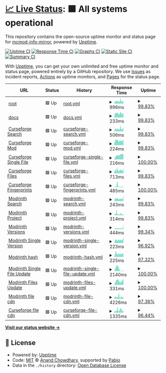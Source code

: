 # [📈 Live Status](https://mcmod-info-mirror.github.io/status): <!--live status--> **🟩 All systems operational**

This repository contains the open-source uptime monitor and status page for [mcmod-info-mirror](https://mcmod-info-mirror.github.io/status), powered by [Upptime](https://github.com/upptime/upptime).

[![Uptime CI](https://github.com/mcmod-info-mirror/status/workflows/Uptime%20CI/badge.svg)](https://github.com/mcmod-info-mirror/status/actions?query=workflow%3A%22Uptime+CI%22)
[![Response Time CI](https://github.com/mcmod-info-mirror/status/workflows/Response%20Time%20CI/badge.svg)](https://github.com/mcmod-info-mirror/status/actions?query=workflow%3A%22Response+Time+CI%22)
[![Graphs CI](https://github.com/mcmod-info-mirror/status/workflows/Graphs%20CI/badge.svg)](https://github.com/mcmod-info-mirror/status/actions?query=workflow%3A%22Graphs+CI%22)
[![Static Site CI](https://github.com/mcmod-info-mirror/status/workflows/Static%20Site%20CI/badge.svg)](https://github.com/mcmod-info-mirror/status/actions?query=workflow%3A%22Static+Site+CI%22)
[![Summary CI](https://github.com/mcmod-info-mirror/status/workflows/Summary%20CI/badge.svg)](https://github.com/mcmod-info-mirror/status/actions?query=workflow%3A%22Summary+CI%22)

With [Upptime](https://upptime.js.org), you can get your own unlimited and free uptime monitor and status page, powered entirely by a GitHub repository. We use [Issues](https://github.com/mcmod-info-mirror/status/issues) as incident reports, [Actions](https://github.com/mcmod-info-mirror/status/actions) as uptime monitors, and [Pages](https://mcmod-info-mirror.github.io/status) for the status page.

<!--start: status pages-->
<!-- This summary is generated by Upptime (https://github.com/upptime/upptime) -->
<!-- Do not edit this manually, your changes will be overwritten -->
<!-- prettier-ignore -->
| URL | Status | History | Response Time | Uptime |
| --- | ------ | ------- | ------------- | ------ |
| <img alt="" src="https://icons.duckduckgo.com/ip3/mod.mcimirror.top.ico" height="13"> [root](https://mod.mcimirror.top) | 🟩 Up | [root.yml](https://github.com/mcmod-info-mirror/status/commits/HEAD/history/root.yml) | <details><summary><img alt="Response time graph" src="./graphs/root/response-time-week.png" height="20"> 996ms</summary><br><a href="https://status.mcimirror.top/history/root"><img alt="Response time 1229" src="https://img.shields.io/endpoint?url=https%3A%2F%2Fraw.githubusercontent.com%2Fmcmod-info-mirror%2Fstatus%2FHEAD%2Fapi%2Froot%2Fresponse-time.json"></a><br><a href="https://status.mcimirror.top/history/root"><img alt="24-hour response time 924" src="https://img.shields.io/endpoint?url=https%3A%2F%2Fraw.githubusercontent.com%2Fmcmod-info-mirror%2Fstatus%2FHEAD%2Fapi%2Froot%2Fresponse-time-day.json"></a><br><a href="https://status.mcimirror.top/history/root"><img alt="7-day response time 996" src="https://img.shields.io/endpoint?url=https%3A%2F%2Fraw.githubusercontent.com%2Fmcmod-info-mirror%2Fstatus%2FHEAD%2Fapi%2Froot%2Fresponse-time-week.json"></a><br><a href="https://status.mcimirror.top/history/root"><img alt="30-day response time 1229" src="https://img.shields.io/endpoint?url=https%3A%2F%2Fraw.githubusercontent.com%2Fmcmod-info-mirror%2Fstatus%2FHEAD%2Fapi%2Froot%2Fresponse-time-month.json"></a><br><a href="https://status.mcimirror.top/history/root"><img alt="1-year response time 1229" src="https://img.shields.io/endpoint?url=https%3A%2F%2Fraw.githubusercontent.com%2Fmcmod-info-mirror%2Fstatus%2FHEAD%2Fapi%2Froot%2Fresponse-time-year.json"></a></details> | <details><summary><a href="https://status.mcimirror.top/history/root">99.83%</a></summary><a href="https://status.mcimirror.top/history/root"><img alt="All-time uptime 99.09%" src="https://img.shields.io/endpoint?url=https%3A%2F%2Fraw.githubusercontent.com%2Fmcmod-info-mirror%2Fstatus%2FHEAD%2Fapi%2Froot%2Fuptime.json"></a><br><a href="https://status.mcimirror.top/history/root"><img alt="24-hour uptime 100.00%" src="https://img.shields.io/endpoint?url=https%3A%2F%2Fraw.githubusercontent.com%2Fmcmod-info-mirror%2Fstatus%2FHEAD%2Fapi%2Froot%2Fuptime-day.json"></a><br><a href="https://status.mcimirror.top/history/root"><img alt="7-day uptime 99.83%" src="https://img.shields.io/endpoint?url=https%3A%2F%2Fraw.githubusercontent.com%2Fmcmod-info-mirror%2Fstatus%2FHEAD%2Fapi%2Froot%2Fuptime-week.json"></a><br><a href="https://status.mcimirror.top/history/root"><img alt="30-day uptime 99.09%" src="https://img.shields.io/endpoint?url=https%3A%2F%2Fraw.githubusercontent.com%2Fmcmod-info-mirror%2Fstatus%2FHEAD%2Fapi%2Froot%2Fuptime-month.json"></a><br><a href="https://status.mcimirror.top/history/root"><img alt="1-year uptime 99.09%" src="https://img.shields.io/endpoint?url=https%3A%2F%2Fraw.githubusercontent.com%2Fmcmod-info-mirror%2Fstatus%2FHEAD%2Fapi%2Froot%2Fuptime-year.json"></a></details>
| <img alt="" src="https://icons.duckduckgo.com/ip3/mod.mcimirror.top.ico" height="13"> [docs](https://mod.mcimirror.top/docs) | 🟩 Up | [docs.yml](https://github.com/mcmod-info-mirror/status/commits/HEAD/history/docs.yml) | <details><summary><img alt="Response time graph" src="./graphs/docs/response-time-week.png" height="20"> 233ms</summary><br><a href="https://status.mcimirror.top/history/docs"><img alt="Response time 204" src="https://img.shields.io/endpoint?url=https%3A%2F%2Fraw.githubusercontent.com%2Fmcmod-info-mirror%2Fstatus%2FHEAD%2Fapi%2Fdocs%2Fresponse-time.json"></a><br><a href="https://status.mcimirror.top/history/docs"><img alt="24-hour response time 226" src="https://img.shields.io/endpoint?url=https%3A%2F%2Fraw.githubusercontent.com%2Fmcmod-info-mirror%2Fstatus%2FHEAD%2Fapi%2Fdocs%2Fresponse-time-day.json"></a><br><a href="https://status.mcimirror.top/history/docs"><img alt="7-day response time 233" src="https://img.shields.io/endpoint?url=https%3A%2F%2Fraw.githubusercontent.com%2Fmcmod-info-mirror%2Fstatus%2FHEAD%2Fapi%2Fdocs%2Fresponse-time-week.json"></a><br><a href="https://status.mcimirror.top/history/docs"><img alt="30-day response time 204" src="https://img.shields.io/endpoint?url=https%3A%2F%2Fraw.githubusercontent.com%2Fmcmod-info-mirror%2Fstatus%2FHEAD%2Fapi%2Fdocs%2Fresponse-time-month.json"></a><br><a href="https://status.mcimirror.top/history/docs"><img alt="1-year response time 204" src="https://img.shields.io/endpoint?url=https%3A%2F%2Fraw.githubusercontent.com%2Fmcmod-info-mirror%2Fstatus%2FHEAD%2Fapi%2Fdocs%2Fresponse-time-year.json"></a></details> | <details><summary><a href="https://status.mcimirror.top/history/docs">99.83%</a></summary><a href="https://status.mcimirror.top/history/docs"><img alt="All-time uptime 99.27%" src="https://img.shields.io/endpoint?url=https%3A%2F%2Fraw.githubusercontent.com%2Fmcmod-info-mirror%2Fstatus%2FHEAD%2Fapi%2Fdocs%2Fuptime.json"></a><br><a href="https://status.mcimirror.top/history/docs"><img alt="24-hour uptime 100.00%" src="https://img.shields.io/endpoint?url=https%3A%2F%2Fraw.githubusercontent.com%2Fmcmod-info-mirror%2Fstatus%2FHEAD%2Fapi%2Fdocs%2Fuptime-day.json"></a><br><a href="https://status.mcimirror.top/history/docs"><img alt="7-day uptime 99.83%" src="https://img.shields.io/endpoint?url=https%3A%2F%2Fraw.githubusercontent.com%2Fmcmod-info-mirror%2Fstatus%2FHEAD%2Fapi%2Fdocs%2Fuptime-week.json"></a><br><a href="https://status.mcimirror.top/history/docs"><img alt="30-day uptime 99.27%" src="https://img.shields.io/endpoint?url=https%3A%2F%2Fraw.githubusercontent.com%2Fmcmod-info-mirror%2Fstatus%2FHEAD%2Fapi%2Fdocs%2Fuptime-month.json"></a><br><a href="https://status.mcimirror.top/history/docs"><img alt="1-year uptime 99.27%" src="https://img.shields.io/endpoint?url=https%3A%2F%2Fraw.githubusercontent.com%2Fmcmod-info-mirror%2Fstatus%2FHEAD%2Fapi%2Fdocs%2Fuptime-year.json"></a></details>
| <img alt="" src="https://icons.duckduckgo.com/ip3/mod.mcimirror.top.ico" height="13"> [Curseforge Search](https://mod.mcimirror.top/curseforge/mods/search?gameId=432&pageSize=50) | 🟩 Up | [curseforge-search.yml](https://github.com/mcmod-info-mirror/status/commits/HEAD/history/curseforge-search.yml) | <details><summary><img alt="Response time graph" src="./graphs/curseforge-search/response-time-week.png" height="20"> 506ms</summary><br><a href="https://status.mcimirror.top/history/curseforge-search"><img alt="Response time 834" src="https://img.shields.io/endpoint?url=https%3A%2F%2Fraw.githubusercontent.com%2Fmcmod-info-mirror%2Fstatus%2FHEAD%2Fapi%2Fcurseforge-search%2Fresponse-time.json"></a><br><a href="https://status.mcimirror.top/history/curseforge-search"><img alt="24-hour response time 584" src="https://img.shields.io/endpoint?url=https%3A%2F%2Fraw.githubusercontent.com%2Fmcmod-info-mirror%2Fstatus%2FHEAD%2Fapi%2Fcurseforge-search%2Fresponse-time-day.json"></a><br><a href="https://status.mcimirror.top/history/curseforge-search"><img alt="7-day response time 506" src="https://img.shields.io/endpoint?url=https%3A%2F%2Fraw.githubusercontent.com%2Fmcmod-info-mirror%2Fstatus%2FHEAD%2Fapi%2Fcurseforge-search%2Fresponse-time-week.json"></a><br><a href="https://status.mcimirror.top/history/curseforge-search"><img alt="30-day response time 834" src="https://img.shields.io/endpoint?url=https%3A%2F%2Fraw.githubusercontent.com%2Fmcmod-info-mirror%2Fstatus%2FHEAD%2Fapi%2Fcurseforge-search%2Fresponse-time-month.json"></a><br><a href="https://status.mcimirror.top/history/curseforge-search"><img alt="1-year response time 834" src="https://img.shields.io/endpoint?url=https%3A%2F%2Fraw.githubusercontent.com%2Fmcmod-info-mirror%2Fstatus%2FHEAD%2Fapi%2Fcurseforge-search%2Fresponse-time-year.json"></a></details> | <details><summary><a href="https://status.mcimirror.top/history/curseforge-search">99.83%</a></summary><a href="https://status.mcimirror.top/history/curseforge-search"><img alt="All-time uptime 99.27%" src="https://img.shields.io/endpoint?url=https%3A%2F%2Fraw.githubusercontent.com%2Fmcmod-info-mirror%2Fstatus%2FHEAD%2Fapi%2Fcurseforge-search%2Fuptime.json"></a><br><a href="https://status.mcimirror.top/history/curseforge-search"><img alt="24-hour uptime 100.00%" src="https://img.shields.io/endpoint?url=https%3A%2F%2Fraw.githubusercontent.com%2Fmcmod-info-mirror%2Fstatus%2FHEAD%2Fapi%2Fcurseforge-search%2Fuptime-day.json"></a><br><a href="https://status.mcimirror.top/history/curseforge-search"><img alt="7-day uptime 99.83%" src="https://img.shields.io/endpoint?url=https%3A%2F%2Fraw.githubusercontent.com%2Fmcmod-info-mirror%2Fstatus%2FHEAD%2Fapi%2Fcurseforge-search%2Fuptime-week.json"></a><br><a href="https://status.mcimirror.top/history/curseforge-search"><img alt="30-day uptime 99.27%" src="https://img.shields.io/endpoint?url=https%3A%2F%2Fraw.githubusercontent.com%2Fmcmod-info-mirror%2Fstatus%2FHEAD%2Fapi%2Fcurseforge-search%2Fuptime-month.json"></a><br><a href="https://status.mcimirror.top/history/curseforge-search"><img alt="1-year uptime 99.27%" src="https://img.shields.io/endpoint?url=https%3A%2F%2Fraw.githubusercontent.com%2Fmcmod-info-mirror%2Fstatus%2FHEAD%2Fapi%2Fcurseforge-search%2Fuptime-year.json"></a></details>
| <img alt="" src="https://icons.duckduckgo.com/ip3/mod.mcimirror.top.ico" height="13"> [Curseforge Mod](https://mod.mcimirror.top/curseforge/mods/238222) | 🟩 Up | [curseforge-mod.yml](https://github.com/mcmod-info-mirror/status/commits/HEAD/history/curseforge-mod.yml) | <details><summary><img alt="Response time graph" src="./graphs/curseforge-mod/response-time-week.png" height="20"> 224ms</summary><br><a href="https://status.mcimirror.top/history/curseforge-mod"><img alt="Response time 226" src="https://img.shields.io/endpoint?url=https%3A%2F%2Fraw.githubusercontent.com%2Fmcmod-info-mirror%2Fstatus%2FHEAD%2Fapi%2Fcurseforge-mod%2Fresponse-time.json"></a><br><a href="https://status.mcimirror.top/history/curseforge-mod"><img alt="24-hour response time 231" src="https://img.shields.io/endpoint?url=https%3A%2F%2Fraw.githubusercontent.com%2Fmcmod-info-mirror%2Fstatus%2FHEAD%2Fapi%2Fcurseforge-mod%2Fresponse-time-day.json"></a><br><a href="https://status.mcimirror.top/history/curseforge-mod"><img alt="7-day response time 224" src="https://img.shields.io/endpoint?url=https%3A%2F%2Fraw.githubusercontent.com%2Fmcmod-info-mirror%2Fstatus%2FHEAD%2Fapi%2Fcurseforge-mod%2Fresponse-time-week.json"></a><br><a href="https://status.mcimirror.top/history/curseforge-mod"><img alt="30-day response time 226" src="https://img.shields.io/endpoint?url=https%3A%2F%2Fraw.githubusercontent.com%2Fmcmod-info-mirror%2Fstatus%2FHEAD%2Fapi%2Fcurseforge-mod%2Fresponse-time-month.json"></a><br><a href="https://status.mcimirror.top/history/curseforge-mod"><img alt="1-year response time 226" src="https://img.shields.io/endpoint?url=https%3A%2F%2Fraw.githubusercontent.com%2Fmcmod-info-mirror%2Fstatus%2FHEAD%2Fapi%2Fcurseforge-mod%2Fresponse-time-year.json"></a></details> | <details><summary><a href="https://status.mcimirror.top/history/curseforge-mod">99.83%</a></summary><a href="https://status.mcimirror.top/history/curseforge-mod"><img alt="All-time uptime 99.24%" src="https://img.shields.io/endpoint?url=https%3A%2F%2Fraw.githubusercontent.com%2Fmcmod-info-mirror%2Fstatus%2FHEAD%2Fapi%2Fcurseforge-mod%2Fuptime.json"></a><br><a href="https://status.mcimirror.top/history/curseforge-mod"><img alt="24-hour uptime 100.00%" src="https://img.shields.io/endpoint?url=https%3A%2F%2Fraw.githubusercontent.com%2Fmcmod-info-mirror%2Fstatus%2FHEAD%2Fapi%2Fcurseforge-mod%2Fuptime-day.json"></a><br><a href="https://status.mcimirror.top/history/curseforge-mod"><img alt="7-day uptime 99.83%" src="https://img.shields.io/endpoint?url=https%3A%2F%2Fraw.githubusercontent.com%2Fmcmod-info-mirror%2Fstatus%2FHEAD%2Fapi%2Fcurseforge-mod%2Fuptime-week.json"></a><br><a href="https://status.mcimirror.top/history/curseforge-mod"><img alt="30-day uptime 99.24%" src="https://img.shields.io/endpoint?url=https%3A%2F%2Fraw.githubusercontent.com%2Fmcmod-info-mirror%2Fstatus%2FHEAD%2Fapi%2Fcurseforge-mod%2Fuptime-month.json"></a><br><a href="https://status.mcimirror.top/history/curseforge-mod"><img alt="1-year uptime 99.24%" src="https://img.shields.io/endpoint?url=https%3A%2F%2Fraw.githubusercontent.com%2Fmcmod-info-mirror%2Fstatus%2FHEAD%2Fapi%2Fcurseforge-mod%2Fuptime-year.json"></a></details>
| <img alt="" src="https://icons.duckduckgo.com/ip3/mod.mcimirror.top.ico" height="13"> [Curseforge Single File](https://mod.mcimirror.top/curseforge/mods/256717/files/2666198) | 🟩 Up | [curseforge-single-file.yml](https://github.com/mcmod-info-mirror/status/commits/HEAD/history/curseforge-single-file.yml) | <details><summary><img alt="Response time graph" src="./graphs/curseforge-single-file/response-time-week.png" height="20"> 216ms</summary><br><a href="https://status.mcimirror.top/history/curseforge-single-file"><img alt="Response time 216" src="https://img.shields.io/endpoint?url=https%3A%2F%2Fraw.githubusercontent.com%2Fmcmod-info-mirror%2Fstatus%2FHEAD%2Fapi%2Fcurseforge-single-file%2Fresponse-time.json"></a><br><a href="https://status.mcimirror.top/history/curseforge-single-file"><img alt="24-hour response time 233" src="https://img.shields.io/endpoint?url=https%3A%2F%2Fraw.githubusercontent.com%2Fmcmod-info-mirror%2Fstatus%2FHEAD%2Fapi%2Fcurseforge-single-file%2Fresponse-time-day.json"></a><br><a href="https://status.mcimirror.top/history/curseforge-single-file"><img alt="7-day response time 216" src="https://img.shields.io/endpoint?url=https%3A%2F%2Fraw.githubusercontent.com%2Fmcmod-info-mirror%2Fstatus%2FHEAD%2Fapi%2Fcurseforge-single-file%2Fresponse-time-week.json"></a><br><a href="https://status.mcimirror.top/history/curseforge-single-file"><img alt="30-day response time 216" src="https://img.shields.io/endpoint?url=https%3A%2F%2Fraw.githubusercontent.com%2Fmcmod-info-mirror%2Fstatus%2FHEAD%2Fapi%2Fcurseforge-single-file%2Fresponse-time-month.json"></a><br><a href="https://status.mcimirror.top/history/curseforge-single-file"><img alt="1-year response time 216" src="https://img.shields.io/endpoint?url=https%3A%2F%2Fraw.githubusercontent.com%2Fmcmod-info-mirror%2Fstatus%2FHEAD%2Fapi%2Fcurseforge-single-file%2Fresponse-time-year.json"></a></details> | <details><summary><a href="https://status.mcimirror.top/history/curseforge-single-file">100.00%</a></summary><a href="https://status.mcimirror.top/history/curseforge-single-file"><img alt="All-time uptime 100.00%" src="https://img.shields.io/endpoint?url=https%3A%2F%2Fraw.githubusercontent.com%2Fmcmod-info-mirror%2Fstatus%2FHEAD%2Fapi%2Fcurseforge-single-file%2Fuptime.json"></a><br><a href="https://status.mcimirror.top/history/curseforge-single-file"><img alt="24-hour uptime 100.00%" src="https://img.shields.io/endpoint?url=https%3A%2F%2Fraw.githubusercontent.com%2Fmcmod-info-mirror%2Fstatus%2FHEAD%2Fapi%2Fcurseforge-single-file%2Fuptime-day.json"></a><br><a href="https://status.mcimirror.top/history/curseforge-single-file"><img alt="7-day uptime 100.00%" src="https://img.shields.io/endpoint?url=https%3A%2F%2Fraw.githubusercontent.com%2Fmcmod-info-mirror%2Fstatus%2FHEAD%2Fapi%2Fcurseforge-single-file%2Fuptime-week.json"></a><br><a href="https://status.mcimirror.top/history/curseforge-single-file"><img alt="30-day uptime 100.00%" src="https://img.shields.io/endpoint?url=https%3A%2F%2Fraw.githubusercontent.com%2Fmcmod-info-mirror%2Fstatus%2FHEAD%2Fapi%2Fcurseforge-single-file%2Fuptime-month.json"></a><br><a href="https://status.mcimirror.top/history/curseforge-single-file"><img alt="1-year uptime 100.00%" src="https://img.shields.io/endpoint?url=https%3A%2F%2Fraw.githubusercontent.com%2Fmcmod-info-mirror%2Fstatus%2FHEAD%2Fapi%2Fcurseforge-single-file%2Fuptime-year.json"></a></details>
| <img alt="" src="https://icons.duckduckgo.com/ip3/mod.mcimirror.top.ico" height="13"> [Curseforge Files](https://mod.mcimirror.top/curseforge/mods/238222/files) | 🟩 Up | [curseforge-files.yml](https://github.com/mcmod-info-mirror/status/commits/HEAD/history/curseforge-files.yml) | <details><summary><img alt="Response time graph" src="./graphs/curseforge-files/response-time-week.png" height="20"> 713ms</summary><br><a href="https://status.mcimirror.top/history/curseforge-files"><img alt="Response time 1058" src="https://img.shields.io/endpoint?url=https%3A%2F%2Fraw.githubusercontent.com%2Fmcmod-info-mirror%2Fstatus%2FHEAD%2Fapi%2Fcurseforge-files%2Fresponse-time.json"></a><br><a href="https://status.mcimirror.top/history/curseforge-files"><img alt="24-hour response time 781" src="https://img.shields.io/endpoint?url=https%3A%2F%2Fraw.githubusercontent.com%2Fmcmod-info-mirror%2Fstatus%2FHEAD%2Fapi%2Fcurseforge-files%2Fresponse-time-day.json"></a><br><a href="https://status.mcimirror.top/history/curseforge-files"><img alt="7-day response time 713" src="https://img.shields.io/endpoint?url=https%3A%2F%2Fraw.githubusercontent.com%2Fmcmod-info-mirror%2Fstatus%2FHEAD%2Fapi%2Fcurseforge-files%2Fresponse-time-week.json"></a><br><a href="https://status.mcimirror.top/history/curseforge-files"><img alt="30-day response time 1058" src="https://img.shields.io/endpoint?url=https%3A%2F%2Fraw.githubusercontent.com%2Fmcmod-info-mirror%2Fstatus%2FHEAD%2Fapi%2Fcurseforge-files%2Fresponse-time-month.json"></a><br><a href="https://status.mcimirror.top/history/curseforge-files"><img alt="1-year response time 1058" src="https://img.shields.io/endpoint?url=https%3A%2F%2Fraw.githubusercontent.com%2Fmcmod-info-mirror%2Fstatus%2FHEAD%2Fapi%2Fcurseforge-files%2Fresponse-time-year.json"></a></details> | <details><summary><a href="https://status.mcimirror.top/history/curseforge-files">99.83%</a></summary><a href="https://status.mcimirror.top/history/curseforge-files"><img alt="All-time uptime 99.25%" src="https://img.shields.io/endpoint?url=https%3A%2F%2Fraw.githubusercontent.com%2Fmcmod-info-mirror%2Fstatus%2FHEAD%2Fapi%2Fcurseforge-files%2Fuptime.json"></a><br><a href="https://status.mcimirror.top/history/curseforge-files"><img alt="24-hour uptime 100.00%" src="https://img.shields.io/endpoint?url=https%3A%2F%2Fraw.githubusercontent.com%2Fmcmod-info-mirror%2Fstatus%2FHEAD%2Fapi%2Fcurseforge-files%2Fuptime-day.json"></a><br><a href="https://status.mcimirror.top/history/curseforge-files"><img alt="7-day uptime 99.83%" src="https://img.shields.io/endpoint?url=https%3A%2F%2Fraw.githubusercontent.com%2Fmcmod-info-mirror%2Fstatus%2FHEAD%2Fapi%2Fcurseforge-files%2Fuptime-week.json"></a><br><a href="https://status.mcimirror.top/history/curseforge-files"><img alt="30-day uptime 99.25%" src="https://img.shields.io/endpoint?url=https%3A%2F%2Fraw.githubusercontent.com%2Fmcmod-info-mirror%2Fstatus%2FHEAD%2Fapi%2Fcurseforge-files%2Fuptime-month.json"></a><br><a href="https://status.mcimirror.top/history/curseforge-files"><img alt="1-year uptime 99.25%" src="https://img.shields.io/endpoint?url=https%3A%2F%2Fraw.githubusercontent.com%2Fmcmod-info-mirror%2Fstatus%2FHEAD%2Fapi%2Fcurseforge-files%2Fuptime-year.json"></a></details>
| <img alt="" src="https://icons.duckduckgo.com/ip3/mod.mcimirror.top.ico" height="13"> [Curseforge Fingerprints](https://mod.mcimirror.top/curseforge/fingerprints) | 🟩 Up | [curseforge-fingerprints.yml](https://github.com/mcmod-info-mirror/status/commits/HEAD/history/curseforge-fingerprints.yml) | <details><summary><img alt="Response time graph" src="./graphs/curseforge-fingerprints/response-time-week.png" height="20"> 485ms</summary><br><a href="https://status.mcimirror.top/history/curseforge-fingerprints"><img alt="Response time 485" src="https://img.shields.io/endpoint?url=https%3A%2F%2Fraw.githubusercontent.com%2Fmcmod-info-mirror%2Fstatus%2FHEAD%2Fapi%2Fcurseforge-fingerprints%2Fresponse-time.json"></a><br><a href="https://status.mcimirror.top/history/curseforge-fingerprints"><img alt="24-hour response time 224" src="https://img.shields.io/endpoint?url=https%3A%2F%2Fraw.githubusercontent.com%2Fmcmod-info-mirror%2Fstatus%2FHEAD%2Fapi%2Fcurseforge-fingerprints%2Fresponse-time-day.json"></a><br><a href="https://status.mcimirror.top/history/curseforge-fingerprints"><img alt="7-day response time 485" src="https://img.shields.io/endpoint?url=https%3A%2F%2Fraw.githubusercontent.com%2Fmcmod-info-mirror%2Fstatus%2FHEAD%2Fapi%2Fcurseforge-fingerprints%2Fresponse-time-week.json"></a><br><a href="https://status.mcimirror.top/history/curseforge-fingerprints"><img alt="30-day response time 485" src="https://img.shields.io/endpoint?url=https%3A%2F%2Fraw.githubusercontent.com%2Fmcmod-info-mirror%2Fstatus%2FHEAD%2Fapi%2Fcurseforge-fingerprints%2Fresponse-time-month.json"></a><br><a href="https://status.mcimirror.top/history/curseforge-fingerprints"><img alt="1-year response time 485" src="https://img.shields.io/endpoint?url=https%3A%2F%2Fraw.githubusercontent.com%2Fmcmod-info-mirror%2Fstatus%2FHEAD%2Fapi%2Fcurseforge-fingerprints%2Fresponse-time-year.json"></a></details> | <details><summary><a href="https://status.mcimirror.top/history/curseforge-fingerprints">100.00%</a></summary><a href="https://status.mcimirror.top/history/curseforge-fingerprints"><img alt="All-time uptime 100.00%" src="https://img.shields.io/endpoint?url=https%3A%2F%2Fraw.githubusercontent.com%2Fmcmod-info-mirror%2Fstatus%2FHEAD%2Fapi%2Fcurseforge-fingerprints%2Fuptime.json"></a><br><a href="https://status.mcimirror.top/history/curseforge-fingerprints"><img alt="24-hour uptime 100.00%" src="https://img.shields.io/endpoint?url=https%3A%2F%2Fraw.githubusercontent.com%2Fmcmod-info-mirror%2Fstatus%2FHEAD%2Fapi%2Fcurseforge-fingerprints%2Fuptime-day.json"></a><br><a href="https://status.mcimirror.top/history/curseforge-fingerprints"><img alt="7-day uptime 100.00%" src="https://img.shields.io/endpoint?url=https%3A%2F%2Fraw.githubusercontent.com%2Fmcmod-info-mirror%2Fstatus%2FHEAD%2Fapi%2Fcurseforge-fingerprints%2Fuptime-week.json"></a><br><a href="https://status.mcimirror.top/history/curseforge-fingerprints"><img alt="30-day uptime 100.00%" src="https://img.shields.io/endpoint?url=https%3A%2F%2Fraw.githubusercontent.com%2Fmcmod-info-mirror%2Fstatus%2FHEAD%2Fapi%2Fcurseforge-fingerprints%2Fuptime-month.json"></a><br><a href="https://status.mcimirror.top/history/curseforge-fingerprints"><img alt="1-year uptime 100.00%" src="https://img.shields.io/endpoint?url=https%3A%2F%2Fraw.githubusercontent.com%2Fmcmod-info-mirror%2Fstatus%2FHEAD%2Fapi%2Fcurseforge-fingerprints%2Fuptime-year.json"></a></details>
| <img alt="" src="https://icons.duckduckgo.com/ip3/mod.mcimirror.top.ico" height="13"> [Modrinth Search](https://mod.mcimirror.top/modrinth/search?offset=0&limit=10&index=relevance) | 🟩 Up | [modrinth-search.yml](https://github.com/mcmod-info-mirror/status/commits/HEAD/history/modrinth-search.yml) | <details><summary><img alt="Response time graph" src="./graphs/modrinth-search/response-time-week.png" height="20"> 243ms</summary><br><a href="https://status.mcimirror.top/history/modrinth-search"><img alt="Response time 383" src="https://img.shields.io/endpoint?url=https%3A%2F%2Fraw.githubusercontent.com%2Fmcmod-info-mirror%2Fstatus%2FHEAD%2Fapi%2Fmodrinth-search%2Fresponse-time.json"></a><br><a href="https://status.mcimirror.top/history/modrinth-search"><img alt="24-hour response time 335" src="https://img.shields.io/endpoint?url=https%3A%2F%2Fraw.githubusercontent.com%2Fmcmod-info-mirror%2Fstatus%2FHEAD%2Fapi%2Fmodrinth-search%2Fresponse-time-day.json"></a><br><a href="https://status.mcimirror.top/history/modrinth-search"><img alt="7-day response time 243" src="https://img.shields.io/endpoint?url=https%3A%2F%2Fraw.githubusercontent.com%2Fmcmod-info-mirror%2Fstatus%2FHEAD%2Fapi%2Fmodrinth-search%2Fresponse-time-week.json"></a><br><a href="https://status.mcimirror.top/history/modrinth-search"><img alt="30-day response time 383" src="https://img.shields.io/endpoint?url=https%3A%2F%2Fraw.githubusercontent.com%2Fmcmod-info-mirror%2Fstatus%2FHEAD%2Fapi%2Fmodrinth-search%2Fresponse-time-month.json"></a><br><a href="https://status.mcimirror.top/history/modrinth-search"><img alt="1-year response time 383" src="https://img.shields.io/endpoint?url=https%3A%2F%2Fraw.githubusercontent.com%2Fmcmod-info-mirror%2Fstatus%2FHEAD%2Fapi%2Fmodrinth-search%2Fresponse-time-year.json"></a></details> | <details><summary><a href="https://status.mcimirror.top/history/modrinth-search">99.83%</a></summary><a href="https://status.mcimirror.top/history/modrinth-search"><img alt="All-time uptime 99.25%" src="https://img.shields.io/endpoint?url=https%3A%2F%2Fraw.githubusercontent.com%2Fmcmod-info-mirror%2Fstatus%2FHEAD%2Fapi%2Fmodrinth-search%2Fuptime.json"></a><br><a href="https://status.mcimirror.top/history/modrinth-search"><img alt="24-hour uptime 100.00%" src="https://img.shields.io/endpoint?url=https%3A%2F%2Fraw.githubusercontent.com%2Fmcmod-info-mirror%2Fstatus%2FHEAD%2Fapi%2Fmodrinth-search%2Fuptime-day.json"></a><br><a href="https://status.mcimirror.top/history/modrinth-search"><img alt="7-day uptime 99.83%" src="https://img.shields.io/endpoint?url=https%3A%2F%2Fraw.githubusercontent.com%2Fmcmod-info-mirror%2Fstatus%2FHEAD%2Fapi%2Fmodrinth-search%2Fuptime-week.json"></a><br><a href="https://status.mcimirror.top/history/modrinth-search"><img alt="30-day uptime 99.25%" src="https://img.shields.io/endpoint?url=https%3A%2F%2Fraw.githubusercontent.com%2Fmcmod-info-mirror%2Fstatus%2FHEAD%2Fapi%2Fmodrinth-search%2Fuptime-month.json"></a><br><a href="https://status.mcimirror.top/history/modrinth-search"><img alt="1-year uptime 99.25%" src="https://img.shields.io/endpoint?url=https%3A%2F%2Fraw.githubusercontent.com%2Fmcmod-info-mirror%2Fstatus%2FHEAD%2Fapi%2Fmodrinth-search%2Fuptime-year.json"></a></details>
| <img alt="" src="https://icons.duckduckgo.com/ip3/mod.mcimirror.top.ico" height="13"> [Modrinth Project](https://mod.mcimirror.top/modrinth/project/sodium-extra) | 🟩 Up | [modrinth-project.yml](https://github.com/mcmod-info-mirror/status/commits/HEAD/history/modrinth-project.yml) | <details><summary><img alt="Response time graph" src="./graphs/modrinth-project/response-time-week.png" height="20"> 314ms</summary><br><a href="https://status.mcimirror.top/history/modrinth-project"><img alt="Response time 238" src="https://img.shields.io/endpoint?url=https%3A%2F%2Fraw.githubusercontent.com%2Fmcmod-info-mirror%2Fstatus%2FHEAD%2Fapi%2Fmodrinth-project%2Fresponse-time.json"></a><br><a href="https://status.mcimirror.top/history/modrinth-project"><img alt="24-hour response time 239" src="https://img.shields.io/endpoint?url=https%3A%2F%2Fraw.githubusercontent.com%2Fmcmod-info-mirror%2Fstatus%2FHEAD%2Fapi%2Fmodrinth-project%2Fresponse-time-day.json"></a><br><a href="https://status.mcimirror.top/history/modrinth-project"><img alt="7-day response time 314" src="https://img.shields.io/endpoint?url=https%3A%2F%2Fraw.githubusercontent.com%2Fmcmod-info-mirror%2Fstatus%2FHEAD%2Fapi%2Fmodrinth-project%2Fresponse-time-week.json"></a><br><a href="https://status.mcimirror.top/history/modrinth-project"><img alt="30-day response time 238" src="https://img.shields.io/endpoint?url=https%3A%2F%2Fraw.githubusercontent.com%2Fmcmod-info-mirror%2Fstatus%2FHEAD%2Fapi%2Fmodrinth-project%2Fresponse-time-month.json"></a><br><a href="https://status.mcimirror.top/history/modrinth-project"><img alt="1-year response time 238" src="https://img.shields.io/endpoint?url=https%3A%2F%2Fraw.githubusercontent.com%2Fmcmod-info-mirror%2Fstatus%2FHEAD%2Fapi%2Fmodrinth-project%2Fresponse-time-year.json"></a></details> | <details><summary><a href="https://status.mcimirror.top/history/modrinth-project">99.83%</a></summary><a href="https://status.mcimirror.top/history/modrinth-project"><img alt="All-time uptime 99.25%" src="https://img.shields.io/endpoint?url=https%3A%2F%2Fraw.githubusercontent.com%2Fmcmod-info-mirror%2Fstatus%2FHEAD%2Fapi%2Fmodrinth-project%2Fuptime.json"></a><br><a href="https://status.mcimirror.top/history/modrinth-project"><img alt="24-hour uptime 100.00%" src="https://img.shields.io/endpoint?url=https%3A%2F%2Fraw.githubusercontent.com%2Fmcmod-info-mirror%2Fstatus%2FHEAD%2Fapi%2Fmodrinth-project%2Fuptime-day.json"></a><br><a href="https://status.mcimirror.top/history/modrinth-project"><img alt="7-day uptime 99.83%" src="https://img.shields.io/endpoint?url=https%3A%2F%2Fraw.githubusercontent.com%2Fmcmod-info-mirror%2Fstatus%2FHEAD%2Fapi%2Fmodrinth-project%2Fuptime-week.json"></a><br><a href="https://status.mcimirror.top/history/modrinth-project"><img alt="30-day uptime 99.25%" src="https://img.shields.io/endpoint?url=https%3A%2F%2Fraw.githubusercontent.com%2Fmcmod-info-mirror%2Fstatus%2FHEAD%2Fapi%2Fmodrinth-project%2Fuptime-month.json"></a><br><a href="https://status.mcimirror.top/history/modrinth-project"><img alt="1-year uptime 99.25%" src="https://img.shields.io/endpoint?url=https%3A%2F%2Fraw.githubusercontent.com%2Fmcmod-info-mirror%2Fstatus%2FHEAD%2Fapi%2Fmodrinth-project%2Fuptime-year.json"></a></details>
| <img alt="" src="https://icons.duckduckgo.com/ip3/mod.mcimirror.top.ico" height="13"> [Modrinth Versions](https://mod.mcimirror.top/modrinth/project/sodium-extra/version) | 🟩 Up | [modrinth-versions.yml](https://github.com/mcmod-info-mirror/status/commits/HEAD/history/modrinth-versions.yml) | <details><summary><img alt="Response time graph" src="./graphs/modrinth-versions/response-time-week.png" height="20"> 444ms</summary><br><a href="https://status.mcimirror.top/history/modrinth-versions"><img alt="Response time 1008" src="https://img.shields.io/endpoint?url=https%3A%2F%2Fraw.githubusercontent.com%2Fmcmod-info-mirror%2Fstatus%2FHEAD%2Fapi%2Fmodrinth-versions%2Fresponse-time.json"></a><br><a href="https://status.mcimirror.top/history/modrinth-versions"><img alt="24-hour response time 1006" src="https://img.shields.io/endpoint?url=https%3A%2F%2Fraw.githubusercontent.com%2Fmcmod-info-mirror%2Fstatus%2FHEAD%2Fapi%2Fmodrinth-versions%2Fresponse-time-day.json"></a><br><a href="https://status.mcimirror.top/history/modrinth-versions"><img alt="7-day response time 444" src="https://img.shields.io/endpoint?url=https%3A%2F%2Fraw.githubusercontent.com%2Fmcmod-info-mirror%2Fstatus%2FHEAD%2Fapi%2Fmodrinth-versions%2Fresponse-time-week.json"></a><br><a href="https://status.mcimirror.top/history/modrinth-versions"><img alt="30-day response time 1008" src="https://img.shields.io/endpoint?url=https%3A%2F%2Fraw.githubusercontent.com%2Fmcmod-info-mirror%2Fstatus%2FHEAD%2Fapi%2Fmodrinth-versions%2Fresponse-time-month.json"></a><br><a href="https://status.mcimirror.top/history/modrinth-versions"><img alt="1-year response time 1008" src="https://img.shields.io/endpoint?url=https%3A%2F%2Fraw.githubusercontent.com%2Fmcmod-info-mirror%2Fstatus%2FHEAD%2Fapi%2Fmodrinth-versions%2Fresponse-time-year.json"></a></details> | <details><summary><a href="https://status.mcimirror.top/history/modrinth-versions">99.34%</a></summary><a href="https://status.mcimirror.top/history/modrinth-versions"><img alt="All-time uptime 99.10%" src="https://img.shields.io/endpoint?url=https%3A%2F%2Fraw.githubusercontent.com%2Fmcmod-info-mirror%2Fstatus%2FHEAD%2Fapi%2Fmodrinth-versions%2Fuptime.json"></a><br><a href="https://status.mcimirror.top/history/modrinth-versions"><img alt="24-hour uptime 96.53%" src="https://img.shields.io/endpoint?url=https%3A%2F%2Fraw.githubusercontent.com%2Fmcmod-info-mirror%2Fstatus%2FHEAD%2Fapi%2Fmodrinth-versions%2Fuptime-day.json"></a><br><a href="https://status.mcimirror.top/history/modrinth-versions"><img alt="7-day uptime 99.34%" src="https://img.shields.io/endpoint?url=https%3A%2F%2Fraw.githubusercontent.com%2Fmcmod-info-mirror%2Fstatus%2FHEAD%2Fapi%2Fmodrinth-versions%2Fuptime-week.json"></a><br><a href="https://status.mcimirror.top/history/modrinth-versions"><img alt="30-day uptime 99.10%" src="https://img.shields.io/endpoint?url=https%3A%2F%2Fraw.githubusercontent.com%2Fmcmod-info-mirror%2Fstatus%2FHEAD%2Fapi%2Fmodrinth-versions%2Fuptime-month.json"></a><br><a href="https://status.mcimirror.top/history/modrinth-versions"><img alt="1-year uptime 99.10%" src="https://img.shields.io/endpoint?url=https%3A%2F%2Fraw.githubusercontent.com%2Fmcmod-info-mirror%2Fstatus%2FHEAD%2Fapi%2Fmodrinth-versions%2Fuptime-year.json"></a></details>
| <img alt="" src="https://icons.duckduckgo.com/ip3/mod.mcimirror.top.ico" height="13"> [Modrinth Single Version](https://mod.mcimirror.top/modrinth/version/3JJvf9Kn) | 🟩 Up | [modrinth-single-version.yml](https://github.com/mcmod-info-mirror/status/commits/HEAD/history/modrinth-single-version.yml) | <details><summary><img alt="Response time graph" src="./graphs/modrinth-single-version/response-time-week.png" height="20"> 223ms</summary><br><a href="https://status.mcimirror.top/history/modrinth-single-version"><img alt="Response time 223" src="https://img.shields.io/endpoint?url=https%3A%2F%2Fraw.githubusercontent.com%2Fmcmod-info-mirror%2Fstatus%2FHEAD%2Fapi%2Fmodrinth-single-version%2Fresponse-time.json"></a><br><a href="https://status.mcimirror.top/history/modrinth-single-version"><img alt="24-hour response time 263" src="https://img.shields.io/endpoint?url=https%3A%2F%2Fraw.githubusercontent.com%2Fmcmod-info-mirror%2Fstatus%2FHEAD%2Fapi%2Fmodrinth-single-version%2Fresponse-time-day.json"></a><br><a href="https://status.mcimirror.top/history/modrinth-single-version"><img alt="7-day response time 223" src="https://img.shields.io/endpoint?url=https%3A%2F%2Fraw.githubusercontent.com%2Fmcmod-info-mirror%2Fstatus%2FHEAD%2Fapi%2Fmodrinth-single-version%2Fresponse-time-week.json"></a><br><a href="https://status.mcimirror.top/history/modrinth-single-version"><img alt="30-day response time 223" src="https://img.shields.io/endpoint?url=https%3A%2F%2Fraw.githubusercontent.com%2Fmcmod-info-mirror%2Fstatus%2FHEAD%2Fapi%2Fmodrinth-single-version%2Fresponse-time-month.json"></a><br><a href="https://status.mcimirror.top/history/modrinth-single-version"><img alt="1-year response time 223" src="https://img.shields.io/endpoint?url=https%3A%2F%2Fraw.githubusercontent.com%2Fmcmod-info-mirror%2Fstatus%2FHEAD%2Fapi%2Fmodrinth-single-version%2Fresponse-time-year.json"></a></details> | <details><summary><a href="https://status.mcimirror.top/history/modrinth-single-version">96.92%</a></summary><a href="https://status.mcimirror.top/history/modrinth-single-version"><img alt="All-time uptime 96.92%" src="https://img.shields.io/endpoint?url=https%3A%2F%2Fraw.githubusercontent.com%2Fmcmod-info-mirror%2Fstatus%2FHEAD%2Fapi%2Fmodrinth-single-version%2Fuptime.json"></a><br><a href="https://status.mcimirror.top/history/modrinth-single-version"><img alt="24-hour uptime 96.53%" src="https://img.shields.io/endpoint?url=https%3A%2F%2Fraw.githubusercontent.com%2Fmcmod-info-mirror%2Fstatus%2FHEAD%2Fapi%2Fmodrinth-single-version%2Fuptime-day.json"></a><br><a href="https://status.mcimirror.top/history/modrinth-single-version"><img alt="7-day uptime 96.92%" src="https://img.shields.io/endpoint?url=https%3A%2F%2Fraw.githubusercontent.com%2Fmcmod-info-mirror%2Fstatus%2FHEAD%2Fapi%2Fmodrinth-single-version%2Fuptime-week.json"></a><br><a href="https://status.mcimirror.top/history/modrinth-single-version"><img alt="30-day uptime 96.92%" src="https://img.shields.io/endpoint?url=https%3A%2F%2Fraw.githubusercontent.com%2Fmcmod-info-mirror%2Fstatus%2FHEAD%2Fapi%2Fmodrinth-single-version%2Fuptime-month.json"></a><br><a href="https://status.mcimirror.top/history/modrinth-single-version"><img alt="1-year uptime 96.92%" src="https://img.shields.io/endpoint?url=https%3A%2F%2Fraw.githubusercontent.com%2Fmcmod-info-mirror%2Fstatus%2FHEAD%2Fapi%2Fmodrinth-single-version%2Fuptime-year.json"></a></details>
| <img alt="" src="https://icons.duckduckgo.com/ip3/mod.mcimirror.top.ico" height="13"> [Modrinth hash](https://mod.mcimirror.top/modrinth/version_file/acac3670ee25cc10ed63136e5dd3b792acd13595) | 🟩 Up | [modrinth-hash.yml](https://github.com/mcmod-info-mirror/status/commits/HEAD/history/modrinth-hash.yml) | <details><summary><img alt="Response time graph" src="./graphs/modrinth-hash/response-time-week.png" height="20"> 225ms</summary><br><a href="https://status.mcimirror.top/history/modrinth-hash"><img alt="Response time 225" src="https://img.shields.io/endpoint?url=https%3A%2F%2Fraw.githubusercontent.com%2Fmcmod-info-mirror%2Fstatus%2FHEAD%2Fapi%2Fmodrinth-hash%2Fresponse-time.json"></a><br><a href="https://status.mcimirror.top/history/modrinth-hash"><img alt="24-hour response time 226" src="https://img.shields.io/endpoint?url=https%3A%2F%2Fraw.githubusercontent.com%2Fmcmod-info-mirror%2Fstatus%2FHEAD%2Fapi%2Fmodrinth-hash%2Fresponse-time-day.json"></a><br><a href="https://status.mcimirror.top/history/modrinth-hash"><img alt="7-day response time 225" src="https://img.shields.io/endpoint?url=https%3A%2F%2Fraw.githubusercontent.com%2Fmcmod-info-mirror%2Fstatus%2FHEAD%2Fapi%2Fmodrinth-hash%2Fresponse-time-week.json"></a><br><a href="https://status.mcimirror.top/history/modrinth-hash"><img alt="30-day response time 225" src="https://img.shields.io/endpoint?url=https%3A%2F%2Fraw.githubusercontent.com%2Fmcmod-info-mirror%2Fstatus%2FHEAD%2Fapi%2Fmodrinth-hash%2Fresponse-time-month.json"></a><br><a href="https://status.mcimirror.top/history/modrinth-hash"><img alt="1-year response time 225" src="https://img.shields.io/endpoint?url=https%3A%2F%2Fraw.githubusercontent.com%2Fmcmod-info-mirror%2Fstatus%2FHEAD%2Fapi%2Fmodrinth-hash%2Fresponse-time-year.json"></a></details> | <details><summary><a href="https://status.mcimirror.top/history/modrinth-hash">97.32%</a></summary><a href="https://status.mcimirror.top/history/modrinth-hash"><img alt="All-time uptime 97.32%" src="https://img.shields.io/endpoint?url=https%3A%2F%2Fraw.githubusercontent.com%2Fmcmod-info-mirror%2Fstatus%2FHEAD%2Fapi%2Fmodrinth-hash%2Fuptime.json"></a><br><a href="https://status.mcimirror.top/history/modrinth-hash"><img alt="24-hour uptime 96.53%" src="https://img.shields.io/endpoint?url=https%3A%2F%2Fraw.githubusercontent.com%2Fmcmod-info-mirror%2Fstatus%2FHEAD%2Fapi%2Fmodrinth-hash%2Fuptime-day.json"></a><br><a href="https://status.mcimirror.top/history/modrinth-hash"><img alt="7-day uptime 97.32%" src="https://img.shields.io/endpoint?url=https%3A%2F%2Fraw.githubusercontent.com%2Fmcmod-info-mirror%2Fstatus%2FHEAD%2Fapi%2Fmodrinth-hash%2Fuptime-week.json"></a><br><a href="https://status.mcimirror.top/history/modrinth-hash"><img alt="30-day uptime 97.32%" src="https://img.shields.io/endpoint?url=https%3A%2F%2Fraw.githubusercontent.com%2Fmcmod-info-mirror%2Fstatus%2FHEAD%2Fapi%2Fmodrinth-hash%2Fuptime-month.json"></a><br><a href="https://status.mcimirror.top/history/modrinth-hash"><img alt="1-year uptime 97.32%" src="https://img.shields.io/endpoint?url=https%3A%2F%2Fraw.githubusercontent.com%2Fmcmod-info-mirror%2Fstatus%2FHEAD%2Fapi%2Fmodrinth-hash%2Fuptime-year.json"></a></details>
| <img alt="" src="https://icons.duckduckgo.com/ip3/mod.mcimirror.top.ico" height="13"> [Modrinth Single File Update](https://mod.mcimirror.top/modrinth/version_file/3257d1fe02c9f7710feec955d4e91bd1de69bbe930a3779602ea7c78920ca1f9cef3c4450158cabaddc330d2d4a96a2558d8f136c770b2657886797f2452eb24/update?algorithm=sha512) | 🟩 Up | [modrinth-single-file-update.yml](https://github.com/mcmod-info-mirror/status/commits/HEAD/history/modrinth-single-file-update.yml) | <details><summary><img alt="Response time graph" src="./graphs/modrinth-single-file-update/response-time-week.png" height="20"> 2140ms</summary><br><a href="https://status.mcimirror.top/history/modrinth-single-file-update"><img alt="Response time 2140" src="https://img.shields.io/endpoint?url=https%3A%2F%2Fraw.githubusercontent.com%2Fmcmod-info-mirror%2Fstatus%2FHEAD%2Fapi%2Fmodrinth-single-file-update%2Fresponse-time.json"></a><br><a href="https://status.mcimirror.top/history/modrinth-single-file-update"><img alt="24-hour response time 2140" src="https://img.shields.io/endpoint?url=https%3A%2F%2Fraw.githubusercontent.com%2Fmcmod-info-mirror%2Fstatus%2FHEAD%2Fapi%2Fmodrinth-single-file-update%2Fresponse-time-day.json"></a><br><a href="https://status.mcimirror.top/history/modrinth-single-file-update"><img alt="7-day response time 2140" src="https://img.shields.io/endpoint?url=https%3A%2F%2Fraw.githubusercontent.com%2Fmcmod-info-mirror%2Fstatus%2FHEAD%2Fapi%2Fmodrinth-single-file-update%2Fresponse-time-week.json"></a><br><a href="https://status.mcimirror.top/history/modrinth-single-file-update"><img alt="30-day response time 2140" src="https://img.shields.io/endpoint?url=https%3A%2F%2Fraw.githubusercontent.com%2Fmcmod-info-mirror%2Fstatus%2FHEAD%2Fapi%2Fmodrinth-single-file-update%2Fresponse-time-month.json"></a><br><a href="https://status.mcimirror.top/history/modrinth-single-file-update"><img alt="1-year response time 2140" src="https://img.shields.io/endpoint?url=https%3A%2F%2Fraw.githubusercontent.com%2Fmcmod-info-mirror%2Fstatus%2FHEAD%2Fapi%2Fmodrinth-single-file-update%2Fresponse-time-year.json"></a></details> | <details><summary><a href="https://status.mcimirror.top/history/modrinth-single-file-update">100.00%</a></summary><a href="https://status.mcimirror.top/history/modrinth-single-file-update"><img alt="All-time uptime 100.00%" src="https://img.shields.io/endpoint?url=https%3A%2F%2Fraw.githubusercontent.com%2Fmcmod-info-mirror%2Fstatus%2FHEAD%2Fapi%2Fmodrinth-single-file-update%2Fuptime.json"></a><br><a href="https://status.mcimirror.top/history/modrinth-single-file-update"><img alt="24-hour uptime 100.00%" src="https://img.shields.io/endpoint?url=https%3A%2F%2Fraw.githubusercontent.com%2Fmcmod-info-mirror%2Fstatus%2FHEAD%2Fapi%2Fmodrinth-single-file-update%2Fuptime-day.json"></a><br><a href="https://status.mcimirror.top/history/modrinth-single-file-update"><img alt="7-day uptime 100.00%" src="https://img.shields.io/endpoint?url=https%3A%2F%2Fraw.githubusercontent.com%2Fmcmod-info-mirror%2Fstatus%2FHEAD%2Fapi%2Fmodrinth-single-file-update%2Fuptime-week.json"></a><br><a href="https://status.mcimirror.top/history/modrinth-single-file-update"><img alt="30-day uptime 100.00%" src="https://img.shields.io/endpoint?url=https%3A%2F%2Fraw.githubusercontent.com%2Fmcmod-info-mirror%2Fstatus%2FHEAD%2Fapi%2Fmodrinth-single-file-update%2Fuptime-month.json"></a><br><a href="https://status.mcimirror.top/history/modrinth-single-file-update"><img alt="1-year uptime 100.00%" src="https://img.shields.io/endpoint?url=https%3A%2F%2Fraw.githubusercontent.com%2Fmcmod-info-mirror%2Fstatus%2FHEAD%2Fapi%2Fmodrinth-single-file-update%2Fuptime-year.json"></a></details>
| <img alt="" src="https://icons.duckduckgo.com/ip3/mod.mcimirror.top.ico" height="13"> [Modrinth Files Update](https://mod.mcimirror.top/modrinth/version_files/update) | 🟩 Up | [modrinth-files-update.yml](https://github.com/mcmod-info-mirror/status/commits/HEAD/history/modrinth-files-update.yml) | <details><summary><img alt="Response time graph" src="./graphs/modrinth-files-update/response-time-week.png" height="20"> 331ms</summary><br><a href="https://status.mcimirror.top/history/modrinth-files-update"><img alt="Response time 331" src="https://img.shields.io/endpoint?url=https%3A%2F%2Fraw.githubusercontent.com%2Fmcmod-info-mirror%2Fstatus%2FHEAD%2Fapi%2Fmodrinth-files-update%2Fresponse-time.json"></a><br><a href="https://status.mcimirror.top/history/modrinth-files-update"><img alt="24-hour response time 331" src="https://img.shields.io/endpoint?url=https%3A%2F%2Fraw.githubusercontent.com%2Fmcmod-info-mirror%2Fstatus%2FHEAD%2Fapi%2Fmodrinth-files-update%2Fresponse-time-day.json"></a><br><a href="https://status.mcimirror.top/history/modrinth-files-update"><img alt="7-day response time 331" src="https://img.shields.io/endpoint?url=https%3A%2F%2Fraw.githubusercontent.com%2Fmcmod-info-mirror%2Fstatus%2FHEAD%2Fapi%2Fmodrinth-files-update%2Fresponse-time-week.json"></a><br><a href="https://status.mcimirror.top/history/modrinth-files-update"><img alt="30-day response time 331" src="https://img.shields.io/endpoint?url=https%3A%2F%2Fraw.githubusercontent.com%2Fmcmod-info-mirror%2Fstatus%2FHEAD%2Fapi%2Fmodrinth-files-update%2Fresponse-time-month.json"></a><br><a href="https://status.mcimirror.top/history/modrinth-files-update"><img alt="1-year response time 331" src="https://img.shields.io/endpoint?url=https%3A%2F%2Fraw.githubusercontent.com%2Fmcmod-info-mirror%2Fstatus%2FHEAD%2Fapi%2Fmodrinth-files-update%2Fresponse-time-year.json"></a></details> | <details><summary><a href="https://status.mcimirror.top/history/modrinth-files-update">100.00%</a></summary><a href="https://status.mcimirror.top/history/modrinth-files-update"><img alt="All-time uptime 100.00%" src="https://img.shields.io/endpoint?url=https%3A%2F%2Fraw.githubusercontent.com%2Fmcmod-info-mirror%2Fstatus%2FHEAD%2Fapi%2Fmodrinth-files-update%2Fuptime.json"></a><br><a href="https://status.mcimirror.top/history/modrinth-files-update"><img alt="24-hour uptime 100.00%" src="https://img.shields.io/endpoint?url=https%3A%2F%2Fraw.githubusercontent.com%2Fmcmod-info-mirror%2Fstatus%2FHEAD%2Fapi%2Fmodrinth-files-update%2Fuptime-day.json"></a><br><a href="https://status.mcimirror.top/history/modrinth-files-update"><img alt="7-day uptime 100.00%" src="https://img.shields.io/endpoint?url=https%3A%2F%2Fraw.githubusercontent.com%2Fmcmod-info-mirror%2Fstatus%2FHEAD%2Fapi%2Fmodrinth-files-update%2Fuptime-week.json"></a><br><a href="https://status.mcimirror.top/history/modrinth-files-update"><img alt="30-day uptime 100.00%" src="https://img.shields.io/endpoint?url=https%3A%2F%2Fraw.githubusercontent.com%2Fmcmod-info-mirror%2Fstatus%2FHEAD%2Fapi%2Fmodrinth-files-update%2Fuptime-month.json"></a><br><a href="https://status.mcimirror.top/history/modrinth-files-update"><img alt="1-year uptime 100.00%" src="https://img.shields.io/endpoint?url=https%3A%2F%2Fraw.githubusercontent.com%2Fmcmod-info-mirror%2Fstatus%2FHEAD%2Fapi%2Fmodrinth-files-update%2Fuptime-year.json"></a></details>
| <img alt="" src="https://icons.duckduckgo.com/ip3/mod.mcimirror.top.ico" height="13"> [Modrinth file cdn](https://mod.mcimirror.top/data/P7dR8mSH/versions/Y0cpssyN/fabric-api-0.100.6%2B1.21.jar) | 🟩 Up | [modrinth-file-cdn.yml](https://github.com/mcmod-info-mirror/status/commits/HEAD/history/modrinth-file-cdn.yml) | <details><summary><img alt="Response time graph" src="./graphs/modrinth-file-cdn/response-time-week.png" height="20"> 4226ms</summary><br><a href="https://status.mcimirror.top/history/modrinth-file-cdn"><img alt="Response time 4226" src="https://img.shields.io/endpoint?url=https%3A%2F%2Fraw.githubusercontent.com%2Fmcmod-info-mirror%2Fstatus%2FHEAD%2Fapi%2Fmodrinth-file-cdn%2Fresponse-time.json"></a><br><a href="https://status.mcimirror.top/history/modrinth-file-cdn"><img alt="24-hour response time 3348" src="https://img.shields.io/endpoint?url=https%3A%2F%2Fraw.githubusercontent.com%2Fmcmod-info-mirror%2Fstatus%2FHEAD%2Fapi%2Fmodrinth-file-cdn%2Fresponse-time-day.json"></a><br><a href="https://status.mcimirror.top/history/modrinth-file-cdn"><img alt="7-day response time 4226" src="https://img.shields.io/endpoint?url=https%3A%2F%2Fraw.githubusercontent.com%2Fmcmod-info-mirror%2Fstatus%2FHEAD%2Fapi%2Fmodrinth-file-cdn%2Fresponse-time-week.json"></a><br><a href="https://status.mcimirror.top/history/modrinth-file-cdn"><img alt="30-day response time 4226" src="https://img.shields.io/endpoint?url=https%3A%2F%2Fraw.githubusercontent.com%2Fmcmod-info-mirror%2Fstatus%2FHEAD%2Fapi%2Fmodrinth-file-cdn%2Fresponse-time-month.json"></a><br><a href="https://status.mcimirror.top/history/modrinth-file-cdn"><img alt="1-year response time 4226" src="https://img.shields.io/endpoint?url=https%3A%2F%2Fraw.githubusercontent.com%2Fmcmod-info-mirror%2Fstatus%2FHEAD%2Fapi%2Fmodrinth-file-cdn%2Fresponse-time-year.json"></a></details> | <details><summary><a href="https://status.mcimirror.top/history/modrinth-file-cdn">97.36%</a></summary><a href="https://status.mcimirror.top/history/modrinth-file-cdn"><img alt="All-time uptime 97.36%" src="https://img.shields.io/endpoint?url=https%3A%2F%2Fraw.githubusercontent.com%2Fmcmod-info-mirror%2Fstatus%2FHEAD%2Fapi%2Fmodrinth-file-cdn%2Fuptime.json"></a><br><a href="https://status.mcimirror.top/history/modrinth-file-cdn"><img alt="24-hour uptime 100.00%" src="https://img.shields.io/endpoint?url=https%3A%2F%2Fraw.githubusercontent.com%2Fmcmod-info-mirror%2Fstatus%2FHEAD%2Fapi%2Fmodrinth-file-cdn%2Fuptime-day.json"></a><br><a href="https://status.mcimirror.top/history/modrinth-file-cdn"><img alt="7-day uptime 97.36%" src="https://img.shields.io/endpoint?url=https%3A%2F%2Fraw.githubusercontent.com%2Fmcmod-info-mirror%2Fstatus%2FHEAD%2Fapi%2Fmodrinth-file-cdn%2Fuptime-week.json"></a><br><a href="https://status.mcimirror.top/history/modrinth-file-cdn"><img alt="30-day uptime 97.36%" src="https://img.shields.io/endpoint?url=https%3A%2F%2Fraw.githubusercontent.com%2Fmcmod-info-mirror%2Fstatus%2FHEAD%2Fapi%2Fmodrinth-file-cdn%2Fuptime-month.json"></a><br><a href="https://status.mcimirror.top/history/modrinth-file-cdn"><img alt="1-year uptime 97.36%" src="https://img.shields.io/endpoint?url=https%3A%2F%2Fraw.githubusercontent.com%2Fmcmod-info-mirror%2Fstatus%2FHEAD%2Fapi%2Fmodrinth-file-cdn%2Fuptime-year.json"></a></details>
| <img alt="" src="https://icons.duckduckgo.com/ip3/mod.mcimirror.top.ico" height="13"> [Curseforge file cdn](https://mod.mcimirror.top/files/5106/178/jei-1.19.2-forge-11.6.0.1019.jar) | 🟩 Up | [curseforge-file-cdn.yml](https://github.com/mcmod-info-mirror/status/commits/HEAD/history/curseforge-file-cdn.yml) | <details><summary><img alt="Response time graph" src="./graphs/curseforge-file-cdn/response-time-week.png" height="20"> 1335ms</summary><br><a href="https://status.mcimirror.top/history/curseforge-file-cdn"><img alt="Response time 1335" src="https://img.shields.io/endpoint?url=https%3A%2F%2Fraw.githubusercontent.com%2Fmcmod-info-mirror%2Fstatus%2FHEAD%2Fapi%2Fcurseforge-file-cdn%2Fresponse-time.json"></a><br><a href="https://status.mcimirror.top/history/curseforge-file-cdn"><img alt="24-hour response time 934" src="https://img.shields.io/endpoint?url=https%3A%2F%2Fraw.githubusercontent.com%2Fmcmod-info-mirror%2Fstatus%2FHEAD%2Fapi%2Fcurseforge-file-cdn%2Fresponse-time-day.json"></a><br><a href="https://status.mcimirror.top/history/curseforge-file-cdn"><img alt="7-day response time 1335" src="https://img.shields.io/endpoint?url=https%3A%2F%2Fraw.githubusercontent.com%2Fmcmod-info-mirror%2Fstatus%2FHEAD%2Fapi%2Fcurseforge-file-cdn%2Fresponse-time-week.json"></a><br><a href="https://status.mcimirror.top/history/curseforge-file-cdn"><img alt="30-day response time 1335" src="https://img.shields.io/endpoint?url=https%3A%2F%2Fraw.githubusercontent.com%2Fmcmod-info-mirror%2Fstatus%2FHEAD%2Fapi%2Fcurseforge-file-cdn%2Fresponse-time-month.json"></a><br><a href="https://status.mcimirror.top/history/curseforge-file-cdn"><img alt="1-year response time 1335" src="https://img.shields.io/endpoint?url=https%3A%2F%2Fraw.githubusercontent.com%2Fmcmod-info-mirror%2Fstatus%2FHEAD%2Fapi%2Fcurseforge-file-cdn%2Fresponse-time-year.json"></a></details> | <details><summary><a href="https://status.mcimirror.top/history/curseforge-file-cdn">96.44%</a></summary><a href="https://status.mcimirror.top/history/curseforge-file-cdn"><img alt="All-time uptime 96.44%" src="https://img.shields.io/endpoint?url=https%3A%2F%2Fraw.githubusercontent.com%2Fmcmod-info-mirror%2Fstatus%2FHEAD%2Fapi%2Fcurseforge-file-cdn%2Fuptime.json"></a><br><a href="https://status.mcimirror.top/history/curseforge-file-cdn"><img alt="24-hour uptime 100.00%" src="https://img.shields.io/endpoint?url=https%3A%2F%2Fraw.githubusercontent.com%2Fmcmod-info-mirror%2Fstatus%2FHEAD%2Fapi%2Fcurseforge-file-cdn%2Fuptime-day.json"></a><br><a href="https://status.mcimirror.top/history/curseforge-file-cdn"><img alt="7-day uptime 96.44%" src="https://img.shields.io/endpoint?url=https%3A%2F%2Fraw.githubusercontent.com%2Fmcmod-info-mirror%2Fstatus%2FHEAD%2Fapi%2Fcurseforge-file-cdn%2Fuptime-week.json"></a><br><a href="https://status.mcimirror.top/history/curseforge-file-cdn"><img alt="30-day uptime 96.44%" src="https://img.shields.io/endpoint?url=https%3A%2F%2Fraw.githubusercontent.com%2Fmcmod-info-mirror%2Fstatus%2FHEAD%2Fapi%2Fcurseforge-file-cdn%2Fuptime-month.json"></a><br><a href="https://status.mcimirror.top/history/curseforge-file-cdn"><img alt="1-year uptime 96.44%" src="https://img.shields.io/endpoint?url=https%3A%2F%2Fraw.githubusercontent.com%2Fmcmod-info-mirror%2Fstatus%2FHEAD%2Fapi%2Fcurseforge-file-cdn%2Fuptime-year.json"></a></details>

<!--end: status pages-->

[**Visit our status website →**](https://mcmod-info-mirror.github.io/status)

## 📄 License

- Powered by: [Upptime](https://github.com/upptime/upptime)
- Code: [MIT](./LICENSE) © [Anand Chowdhary](https://anandchowdhary.com), supported by [Pabio](https://pabio.com)
- Data in the `./history` directory: [Open Database License](https://opendatacommons.org/licenses/odbl/1-0/)
